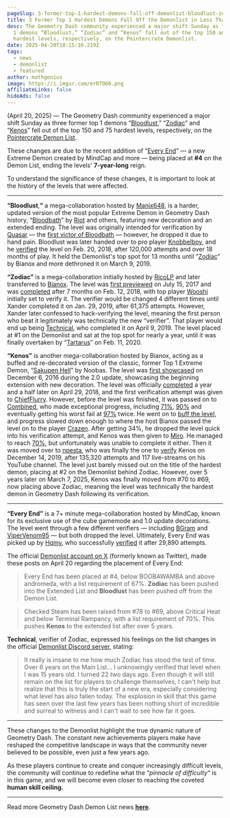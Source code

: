 ```yaml
---
pageSlug: 3-former-top-1-hardest-demons-fall-off-demonlist-bloodlust-zodiac-kenos
title: 3 Former Top 1 Hardest Demons Fall Off the Demonlist in Less Than __ Hours
desc: The Geometry Dash community experienced a major shift Sunday as former top
  1 demons “Bloodlust,” “Zodiac” and “Kenos” fall out of the top 150 and 75
  hardest levels, respectively, on the Pointercrate Demonlist.
date: 2025-04-20T18:15:16.219Z
tags:
  - news
  - demonlist
  - featured
author: mathgenius
image: https://i.imgur.com/erRTOO6.png
affiliateLinks: false
hideAds: false
---
```

(April 20, 2025) — The Geometry Dash community experienced a major shift Sunday as three former top 1 demons “[Bloodlust](https://www.youtube.com/watch?v=pZlRHWuVDn4),” “[Zodiac](https://www.youtube.com/watch?v=HCQK_y8JutU&pp=ygUJem9kaWFjIGdk)” and “[](https://www.youtube.com/watch?v=pZlRHWuVDn4)[Kenos](https://www.youtube.com/watch?v=TfwUCuC6Z2I&pp=ygUIa2Vub3MgNGvSBwkJfgkBhyohjO8%3D)” fell out of the top 150 and 75 hardest levels, respectively, on the [Pointercrate Demon List](https://pointercrate.com/demonlist).

These changes are due to the recent addition of “[Every End](https://www.youtube.com/watch?v=KexrBfBCZJA)” — a new Extreme Demon created by MindCap and more — being placed at **\#4** on the Demon List, ending the levels' **7-year-long** reign.

To understand the significance of these changes, it is important to look at the history of the levels that were affected.

<hr>

**“Bloodlust**,**”** a mega-collaboration hosted by [Manix648](https://www.youtube.com/@manix648), is a harder, updated version of the most popular Extreme Demon in Geometry Dash history, “[Bloodbath](https://www.dashword.net/posts/geometry-dash-level-bloodbath-reaches-50-million-downloads/)” by [Riot](https://www.youtube.com/@Riottt) and others, featuring new decoration and an extended ending. The level was originally intended for verification by [Quasar](https://www.youtube.com/@GDQuasar) — the [first victor of Bloodbath](https://www.youtube.com/watch?v=MlvdGvFCmr8) — however, he dropped it due to hand pain. Bloodlust was later handed over to pro player [Knobbelboy](https://www.youtube.com/@knobbelboy), and he [verified](https://www.youtube.com/watch?v=5SzKetF2btw) the level on Feb. 20, 2018, after 120,000 attempts and over 18 months of play. It held the Demonlist's top spot for 13 months until “[Zodiac](https://www.youtube.com/watch?v=HCQK_y8JutU)“ by Bianox and more dethroned it on March 9, 2019.

**“Zodiac”** is a mega-collaboration initially hosted by [RicoLP](https://www.youtube.com/@ricolp_gd) and later transferred to [Bianox](https://www.youtube.com/@BIANOX). The level was [first previewed](https://www.youtube.com/watch?v=mV_0xfYdXRY) on July 15, 2017 and was [completed](https://www.youtube.com/watch?v=UnvmoftF5Zc) after 7 months on Feb. 12, 2018, with top player [Wooshi](https://www.youtube.com/@Wooshi999) initially set to verify it. The verifier would be changed 4 different times until Xander completed it on Jan. 29, 2019, after 61,375 attempts. However, Xander later confessed to hack-verifying the level, meaning the first person who beat it legitimately was technically the new “verifier”. That player would end up being [Technical](https://www.youtube.com/watch?v=N4QjElo58_o), who completed it on April 9, 2019. The level placed at #1 on the Demonlist and sat at the top spot for nearly a year, until it was finally overtaken by “[Tartarus](https://www.dashword.net/posts/geometry-dash-tartarus-falls-from-top-10-after-2-years/)” on Feb. 11, 2020.

**“Kenos”** is another mega-collaboration hosted by Bianox, acting as a buffed and re-decorated version of the classic, former Top 1 Extreme Demon, “[Sakupen Hell](https://www.youtube.com/watch?v=svyOjwLCErg)” by Noobas. The level was [first showcased](https://www.youtube.com/watch?v=NJy3Wk6zIQI) on December 6, 2016 during the 2.0 update, showcasing the beginning extension with new decoration. The level was officially [completed](https://www.youtube.com/watch?v=xN2CuONldSM) a year and a half later on April 29, 2018, and the first verification attempt was given to [ChiefFlurry](https://www.youtube.com/@ChiefFlurry). However, before the level was finished, it was passed on to [Combined](https://www.youtube.com/@CombinedGS), who made exceptional progress, including [71%](https://www.youtube.com/watch?v=p326x093gSo), [90%](https://www.youtube.com/watch?v=2U2Q8_y7j-s) and eventually getting his worst fail at [97%](https://www.youtube.com/watch?v=JGh6n2dL46c) twice. He went on to [buff the level](https://www.youtube.com/watch?v=hhqKwDXxASw), and progress slowed down enough to where the host Bianox passed the level on to the player [Crazen](https://geometry-dash-fan.fandom.com/wiki/Crazen). After getting 34%, he dropped the level quick into his verification attempt, and Kenos was then given to [Miro](https://www.youtube.com/@Miro03). He managed to reach [70%](https://www.youtube.com/watch?v=4rfq9R3AE1c), but unfortunately was unable to complete it either. Then it was moved over to [npesta](https://www.youtube.com/@npesta), who was finally the one to [verify](https://www.youtube.com/watch?v=Bs1kVySdUtI) Kenos on December 14, 2019, after 135,320 attempts and 117 live-streams on his YouTube channel. The level just barely missed out on the title of the hardest demon, placing at #2 on the Demonlist behind Zodiac. However, over 5 years later on March 7, 2025, Kenos was finally moved from #70 to #69, now placing above Zodiac, meaning the level was technically the hardest demon in Geometry Dash following its verification.

<hr>

**“Every End”** is a 7+ minute mega-collaboration hosted by MindCap, known for its exclusive use of the cube gamemode and 1.0 update decorations. The level went through a few different verifiers — including [BGram](https://www.youtube.com/@BGram) and [ViperVenom95](https://www.youtube.com/@vipervenom9556) — but both dropped the level. Ultimately, Every End was picked up by [Hqmy](https://www.youtube.com/@HamiltonHqmy), who successfully [verified](https://www.youtube.com/watch?v=KexrBfBCZJA) it after 29,890 attempts.

The official [Demonlist account on X](https://x.com/demonlistgd) (formerly known as Twitter), made these posts on April 20 regarding the placement of Every End:

> Every End has been placed at #4, below BOOBAWAMBA and above andromeda, with a list requirement of 67%. **Zodiac** has been pushed into the Extended List and **Bloodlust** has been pushed off from the Demon List.



> Checked Steam has been raised from #78 to #69, above Critical Heat and below Terminal Rampancy, with a list requirement of 70%. This pushes **Kenos** to the extended list after over 5 years.

**Technical**, verifier of Zodiac, expressed his feelings on the list changes in the official [Demonlist Discord server](https://discord.gg/demonlist), stating:

> It really is insane to me how much Zodiac has stood the test of time. Over 6 years on the Main List... I unknowingly verified that level when I was 15 years old. I turned 22 two days ago. Even though it will still remain on the list for players to challenge themselves, I can't help but realize that this is truly the start of a new era, especially considering what level has also fallen today. The explosion in skill that this game has seen over the last few years has been nothing short of incredible and surreal to witness and I can't wait to see how far it goes.

<hr>

These changes to the Demonlist highlight the true dynamic nature of Geometry Dash. The constant new achievements players make have reshaped the competitive landscape in ways that the community never believed to be possible, even just a few years ago.

As these players continue to create and conquer increasingly difficult levels, the community will continue to redefine what the “*pinnacle of difficulty*“ is in this game, and we will become even closer to reaching the coveted **human skill ceiling.**

<hr>

Read more Geometry Dash Demon List news **[here](https://www.dashword.net/categories/demonlist/)**.